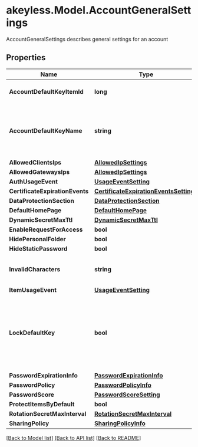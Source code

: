# akeyless.Model.AccountGeneralSettings
AccountGeneralSettings describes general settings for an account

## Properties

Name | Type | Description | Notes
------------ | ------------- | ------------- | -------------
**AccountDefaultKeyItemId** | **long** | AccountDefaultKeyItemID is the item ID of the DFC key item configured as the default protection key | [optional] 
**AccountDefaultKeyName** | **string** | AccountDefaultKeyName is the name of the DFC key item configured as the default key This is here simply for the response to include the item name in addition to the display ID so the client can properly show this to the user. It will not be saved to the DB, only the AccountDefaultKeyItemID will. | [optional] 
**AllowedClientsIps** | [**AllowedIpSettings**](AllowedIpSettings.md) |  | [optional] 
**AllowedGatewaysIps** | [**AllowedIpSettings**](AllowedIpSettings.md) |  | [optional] 
**AuthUsageEvent** | [**UsageEventSetting**](UsageEventSetting.md) |  | [optional] 
**CertificateExpirationEvents** | [**CertificateExpirationEventsSettings**](CertificateExpirationEventsSettings.md) |  | [optional] 
**DataProtectionSection** | [**DataProtectionSection**](DataProtectionSection.md) |  | [optional] 
**DefaultHomePage** | [**DefaultHomePage**](DefaultHomePage.md) |  | [optional] 
**DynamicSecretMaxTtl** | [**DynamicSecretMaxTtl**](DynamicSecretMaxTtl.md) |  | [optional] 
**EnableRequestForAccess** | **bool** |  | [optional] 
**HidePersonalFolder** | **bool** |  | [optional] 
**HideStaticPassword** | **bool** |  | [optional] 
**InvalidCharacters** | **string** | InvalidCharacters is the invalid characters for items/targets/roles/auths/notifier_forwarder naming convention | [optional] 
**ItemUsageEvent** | [**UsageEventSetting**](UsageEventSetting.md) |  | [optional] 
**LockDefaultKey** | **bool** | LockDefaultKey determines whether the configured default key can be updated by end-users on a per-request basis true - all requests use the configured default key false - every request can determine its protection key (default) nil - change nothing (every request can determine its protection key (default)) This parameter is only relevant if AccountDefaultKeyItemID is not empty | [optional] 
**PasswordExpirationInfo** | [**PasswordExpirationInfo**](PasswordExpirationInfo.md) |  | [optional] 
**PasswordPolicy** | [**PasswordPolicyInfo**](PasswordPolicyInfo.md) |  | [optional] 
**PasswordScore** | [**PasswordScoreSetting**](PasswordScoreSetting.md) |  | [optional] 
**ProtectItemsByDefault** | **bool** |  | [optional] 
**RotationSecretMaxInterval** | [**RotationSecretMaxInterval**](RotationSecretMaxInterval.md) |  | [optional] 
**SharingPolicy** | [**SharingPolicyInfo**](SharingPolicyInfo.md) |  | [optional] 

[[Back to Model list]](../README.md#documentation-for-models) [[Back to API list]](../README.md#documentation-for-api-endpoints) [[Back to README]](../README.md)

